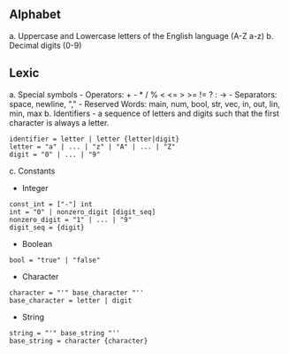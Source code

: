 ## Alphabet

a. Uppercase and Lowercase letters of the English language (A-Z a-z)
b. Decimal digits (0-9)

## Lexic

a. Special symbols
	- Operators: + - \* / % < <= > >= != ? : -> 
	- Separators: space, newline, ","
	- Reserved Words: main, num, bool, str, vec, in, out, lin, min, max
b. Identifiers
	- a sequence of letters and digits such that the first character is always a letter.
	
```EBNF
identifier = letter | letter {letter|digit}
letter = "a" | ... | "z" | "A" | ... | "Z"
digit = "0" | ... | "9"
```

c. Constants
- Integer
```EBNF
const_int = ["-"] int
int = "0" | nonzero_digit [digit_seq]
nonzero_digit = "1" | ... | "9"
digit_seq = {digit}
```

- Boolean
```EBNF
bool = "true" | "false"
```

- Character
```EBNF
character = "'" base_character "''
base_character = letter | digit
```

- String
```EBNF
string = "'" base_string "''
base_string = character {character}
```
